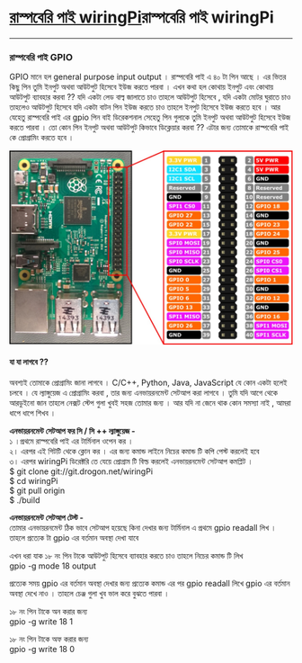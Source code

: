 # [রাস্পবেরি পাই wiringPi](/wiringpi.md)**রাস্পবেরি পাই wiringPi**

---

### রাস্পবেরি পাই GPIO

GPIO মানে হল general purpose input output । রাস্পবেরি পাই এ ৪০ টা পিন আছে । এর ভিতর কিছু পিন তুমি ইনপুট অথবা আউটপুট হিসেবে ইউজ করতে পারবা । এখন কথা হল কোথায় ইনপুট এবং কোথায় আউটপুট ব্যাবহার করবা ?? যদি একটা লেড বাল্ব জালাতে চাও তাহলে আউটপুট হিসেবে , যদি একটা মোটর ঘুরাতে চাও তাহলেও আউটপুট হিসেবে যদি একটা বাটন পিন ইউজ করতে চাও তাহলে ইনপুট হিসেবে ইউজ করতে হবে । আর যেহেতু রাস্পবেরি পাই এর gpio পিন বাই ডিরেকশনাল সেহেতু পিন গুলাকে তুমি ইনপুট অথবা আউটপুট হিসেবে ইউজ করতে পারবা । তো কোন পিন ইনপুট অথবা আউটপুট কিভাবে ডিক্লেয়ার করবা ?? এটার জন্য তোমাকে রাস্পবেরি পাই কে প্রোগ্রামিং করতে হবে ।

![](/assets/4.jpg)

#### **যা যা লাগবে ??**

অবশ্যই তোমাকে প্রোগ্রামিং জানা লাগবে । C/C++, Python, Java, JavaScript যে কোন একটা হলেই চলবে । যে ল্যাঙ্গুয়েজ এ প্রোগ্রামিং করবা , তার জন্য এনভায়রনমেন্ট সেটআপ করা লাগবে । তুমি যদি আগে থেকে আরডুইনো জান তাহলে নেক্সট স্টেপ গুলা খুবই সহজ তোমার জন্য । আর যদি না জেনে থাক কোন সমস্যা নাই , আমরা ধাপে ধাপে শিখব ।

**এনভায়রনমেন্ট সেটআপ ফর সি / সি ++ ল্যাঙ্গুয়েজ -**  
১ ।প্রথমে রাস্পবেরি পাই এর টার্মিনাল ওপেন কর ।  
২। এরপর এই গিটটি থেকে ক্লোন কর । এর জন্য কমান্ড লাইনে নিচের কমান্ড টি কপি পেস্ট করলেই হবে  
৩। এরপর wiringPi ডিরেক্টরি তে যেয়ে প্রোগ্রাম টি বিল্ড করলেই এনভায়রনমেন্ট সেটআপ কমপ্লিট ।  
$ git clone git://git.drogon.net/wiringPi  
$ cd wiringPi  
$ git pull origin  
$ ./build

**এনভায়রনমেন্ট সেটআপ টেস্ট -**  
তোমার এনভায়রনমেন্ট ঠিক ভাবে সেটআপ হয়েছে কিনা দেখার জন্য টার্মিনাল এ প্রথমে gpio readall লিখ । তাহলে প্রত্যেক টা gpio এর বর্তমান অবস্থা দেখা যাবে

এখন ধরা যাক ১৮ নং পিন টাকে আউটপুট হিসেবে ব্যাবহার করতে চাও তাহলে নিচের কমান্ড টি লিখ  
gpio -g mode 18 output

প্রত্যেক সময় gpio এর বর্তমান অবস্থা দেখার জন্য প্রত্যেক কমান্ড এর পর gpio readall লিখে gpio এর বর্তমান অবস্থা দেখে নাও । তাহলে চেঞ্জ গুলা খুব ভাল করে বুঝতে পারবা ।

১৮ নং পিন টাকে অন করার জন্য  
gpio -g write 18 1

১৮ নং পিন টাকে অফ করার জন্য  
gpio -g write 18 0

